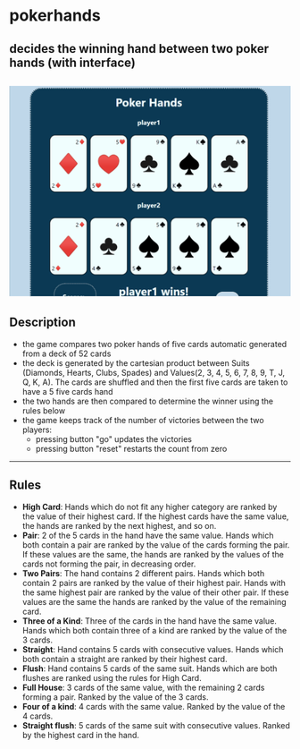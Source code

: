 # pokerhands
decides the winning hand between two poker hands (with interface)
---
![](https://github.com/alessandraCo/pokerhands/blob/master/pokerHands.gif)
---
## Description
- the game compares two poker hands of five cards automatic generated from a deck of 52 cards
- the deck is generated by the cartesian product between Suits (Diamonds, Hearts, Clubs, Spades) and Values(2, 3, 4, 5, 6, 7, 8, 9, T, J, Q, K, A). The cards are shuffled and then the first five cards are taken to have a 5 five cards hand
- the two hands are then compared to determine the winner using the rules below
- the game keeps track of the number of victories between the two players:
    - pressing button "go" updates the victories
    - pressing button "reset" restarts the count from zero
---
## Rules
- **High Card**: Hands which do not fit any higher category are ranked by the 
value of their highest card. If the highest cards have the same value, the 
hands are ranked by the next highest, and so on.
- **Pair**: 2 of the 5 cards in the hand have the same value. Hands which both 
contain a pair are ranked by the value of the cards forming the pair. If 
these values are the same, the hands are ranked by the values of the cards 
not forming the pair, in decreasing order.
- **Two Pairs**: The hand contains 2 different pairs. Hands which both contain 2 
pairs are ranked by the value of their highest pair. Hands with the same 
highest pair are ranked by the value of their other pair. If these values 
are the same the hands are ranked by the value of the remaining card.
- **Three of a Kind**: Three of the cards in the hand have the same value. Hands 
which both contain three of a kind are ranked by the value of the 3 cards.
- **Straight**: Hand contains 5 cards with consecutive values. Hands which both 
contain a straight are ranked by their highest card.
- **Flush**: Hand contains 5 cards of the same suit. Hands which are both 
flushes are ranked using the rules for High Card.
- **Full House**: 3 cards of the same value, with the remaining 2 cards forming 
a pair. Ranked by the value of the 3 cards.
- **Four of a kind**: 4 cards with the same value. Ranked by the value of the 4 
cards.
- **Straight flush**: 5 cards of the same suit with consecutive values. Ranked 
by the highest card in the hand.


